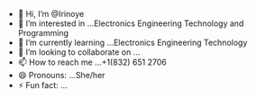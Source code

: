 - 👋 Hi, I’m @Irinoye
- 👀 I’m interested in ...Electronics Engineering Technology and Programming
- 🌱 I’m currently learning ...Electronics Engineering Technology
- 💞️ I’m looking to collaborate on ...
- 📫 How to reach me ...+1(832) 651 2706
- 😄 Pronouns: ...She/her
- ⚡ Fun fact: ...

<!---
Irinoye/Irinoye is a ✨ special ✨ repository because its `README.md` (this file) appears on your GitHub profile.
You can click the Preview link to take a look at your changes.
--->
